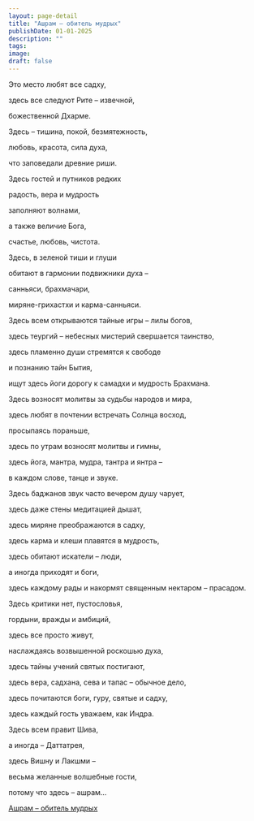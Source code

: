 ```yaml
---
layout: page-detail
title: "Ашрам – обитель мудрых"
publishDate: 01-01-2025
description: ""
tags:
image:
draft: false
---
```


 Это место любят все садху,

 здесь все следуют Рите – извечной,

 божественной Дхарме.

 Здесь – тишина, покой, безмятежность,

 любовь, красота, сила духа,

 что заповедали древние риши.

 Здесь гостей и путников редких

 радость, вера и мудрость

 заполняют волнами,

 а также величие Бога,

 счастье, любовь, чистота.

 Здесь, в зеленой тиши и глуши

 обитают в гармонии подвижники духа – 

 санньяси, брахмачари,

 миряне-грихастхи и карма-санньяси.

 Здесь всем открываются тайные игры – лилы богов,

 здесь теургий – небесных мистерий свершается таинство,

 здесь пламенно души стремятся к свободе

 и познанию тайн Бытия,

 ищут здесь йоги дорогу к самадхи и мудрость Брахмана.

 Здесь возносят молитвы за судьбы народов и мира,

 здесь любят в почтении встречать Солнца восход,

 просыпаясь пораньше,

 здесь по утрам возносят молитвы и гимны,

 здесь йога, мантра, мудра, тантра и янтра – 

 в каждом слове, танце и звуке.

 Здесь баджанов звук часто вечером душу чарует,

 здесь даже стены медитацией дышат,

 здесь миряне преображаются в садху,

 здесь карма и клеши плавятся в мудрость,

 здесь обитают искатели – люди,

 а иногда приходят и боги,

 здесь каждому рады и накормят священным нектаром – прасадом.

 Здесь критики нет, пустословья,

 гордыни, вражды и амбиций,

 здесь все просто живут,

 наслаждаясь возвышенной роскошью духа,

 здесь тайны учений святых постигают,

 здесь вера, садхана, сева и тапас – обычное дело,

 здесь почитаются боги, гуру, святые и садху,

 здесь каждый гость уважаем, как Индра.

 Здесь всем правит Шива,

 а иногда – Даттатрея,

 здесь Вишну и Лакшми – 

 весьма желанные волшебные гости,

 потому что здесь – ашрам...

[Ашрам – обитель мудрых](/binaries/file/news/f%5F3065.docx) 

[](/binaries/file/news/f%5F3065.docx) 
  
  
